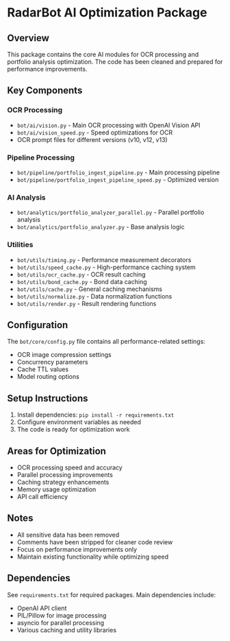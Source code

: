 # RadarBot AI Optimization Package

## Overview
This package contains the core AI modules for OCR processing and portfolio analysis optimization. The code has been cleaned and prepared for performance improvements.

## Key Components

### OCR Processing
- `bot/ai/vision.py` - Main OCR processing with OpenAI Vision API
- `bot/ai/vision_speed.py` - Speed optimizations for OCR
- OCR prompt files for different versions (v10, v12, v13)

### Pipeline Processing
- `bot/pipeline/portfolio_ingest_pipeline.py` - Main processing pipeline
- `bot/pipeline/portfolio_ingest_pipeline_speed.py` - Optimized version

### AI Analysis
- `bot/analytics/portfolio_analyzer_parallel.py` - Parallel portfolio analysis
- `bot/analytics/portfolio_analyzer.py` - Base analysis logic

### Utilities
- `bot/utils/timing.py` - Performance measurement decorators
- `bot/utils/speed_cache.py` - High-performance caching system
- `bot/utils/ocr_cache.py` - OCR result caching
- `bot/utils/bond_cache.py` - Bond data caching
- `bot/utils/cache.py` - General caching mechanisms
- `bot/utils/normalize.py` - Data normalization functions
- `bot/utils/render.py` - Result rendering functions

## Configuration
The `bot/core/config.py` file contains all performance-related settings:
- OCR image compression settings
- Concurrency parameters
- Cache TTL values
- Model routing options

## Setup Instructions
1. Install dependencies: `pip install -r requirements.txt`
2. Configure environment variables as needed
3. The code is ready for optimization work

## Areas for Optimization
- OCR processing speed and accuracy
- Parallel processing improvements
- Caching strategy enhancements
- Memory usage optimization
- API call efficiency

## Notes
- All sensitive data has been removed
- Comments have been stripped for cleaner code review
- Focus on performance improvements only
- Maintain existing functionality while optimizing speed

## Dependencies
See `requirements.txt` for required packages. Main dependencies include:
- OpenAI API client
- PIL/Pillow for image processing
- asyncio for parallel processing
- Various caching and utility libraries
